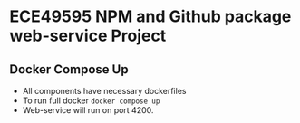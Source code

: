 # ECE49595 NPM and Github package web-service Project
## Docker Compose Up
- All components have necessary dockerfiles
- To run full docker `docker compose up`
- Web-service will run on port 4200.
